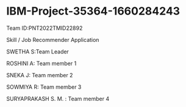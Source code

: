 # IBM-Project-35364-1660284243

Team ID:PNT2022TMID22892

Skill / Job Recommender Application

SWETHA S:Team Leader

ROSHINI A: Team member 1

SNEKA J: Team member 2

SOWMIYA R: Team member 3 

SURYAPRAKASH S. M. : Team member 4



